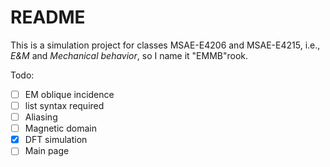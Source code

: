 # README

This is a simulation project for classes MSAE-E4206 and MSAE-E4215, i.e., *E&M* and *Mechanical behavior*, so I name it "EMMB"rook.

Todo:
- [ ] EM oblique incidence
- [ ] list syntax required
- [ ] Aliasing
- [ ] Magnetic domain
- [x] DFT simulation
- [ ] Main page